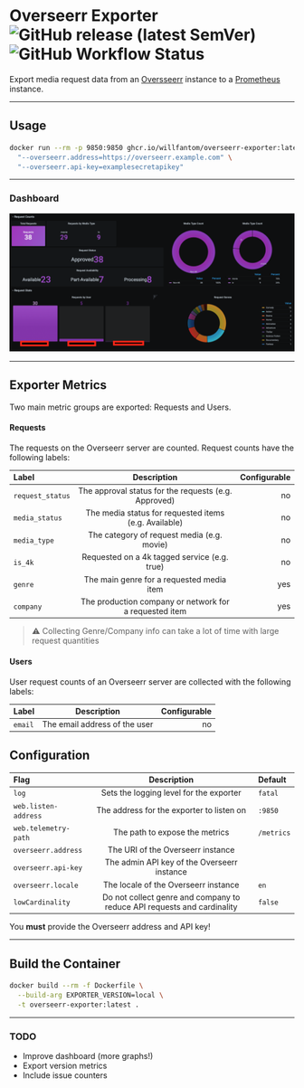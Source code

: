 # Overseerr Exporter    ![GitHub release (latest SemVer)](https://img.shields.io/github/v/tag/willfantom/overseerr-exporter?display_name=tag&label=%20&sort=semver)  ![GitHub Workflow Status](https://img.shields.io/github/actions/workflow/status/willfantom/overseerr-exporter/release.yml?label=%20&logo=github)

Export media request data from an [Oversseerr](https://overseerr.dev) instance to a [Prometheus](https://prometheus.io) instance.

---

## Usage

```bash
docker run --rm -p 9850:9850 ghcr.io/willfantom/overseerr-exporter:latest \
  "--overseerr.address=https://overseerr.example.com" \
  "--overseerr.api-key=examplesecretapikey"
```

---

### Dashboard

![example-dash](./grafana/dashboard.png)

---

## Exporter Metrics

Two main metric groups are exported: Requests and Users.

#### Requests

The requests on the Overseerr server are counted. Request counts have the following labels:

| Label            |                      Description                       | Configurable |
| :--------------- | :----------------------------------------------------: | -----------: |
| `request_status` |  The approval status for the requests (e.g. Approved)  |           no |
| `media_status`   | The media status for requested items (e.g. Available)  |           no |
| `media_type`     |       The category of request media (e.g. movie)       |           no |
| `is_4k`          |      Requested on a 4k tagged service (e.g. true)      |           no |
| `genre`          |       The main genre for a requested media item        |          yes |
| `company`        | The production company or network for a requested item |          yes |

> ⚠️  Collecting Genre/Company info can take a lot of time with large request quantities

#### Users

User request counts of an Overseerr server are collected with the following labels:

| Label   |          Description          | Configurable |
| :------ | :---------------------------: | -----------: |
| `email` | The email address of the user |           no |

## Configuration

| Flag                 |                               Description                               | Default    |
| :------------------- | :---------------------------------------------------------------------: | :--------- |
| `log`                |                 Sets the logging level for the exporter                 | `fatal`    |
| `web.listen-address` |                The address for the exporter to listen on                | `:9850`    |
| `web.telemetry-path` |                     The path to expose the metrics                      | `/metrics` |
| `overseerr.address`  |                    The URI of the Overseerr instance                    |            |
| `overseerr.api-key`  |               The admin API key of the Overseerr instance               |            |
| `overseerr.locale`   |                  The locale of the Overseerr instance                   | `en`       |
| `lowCardinality`     | Do not collect genre and company to reduce API requests and cardinality | `false`    |

You **must** provide the Overseerr address and API key!

---

## Build the Container

```bash
docker build --rm -f Dockerfile \
  --build-arg EXPORTER_VERSION=local \
  -t overseerr-exporter:latest .
```

---

### TODO

 - Improve dashboard (more graphs!)
 - Export version metrics
 - Include issue counters
